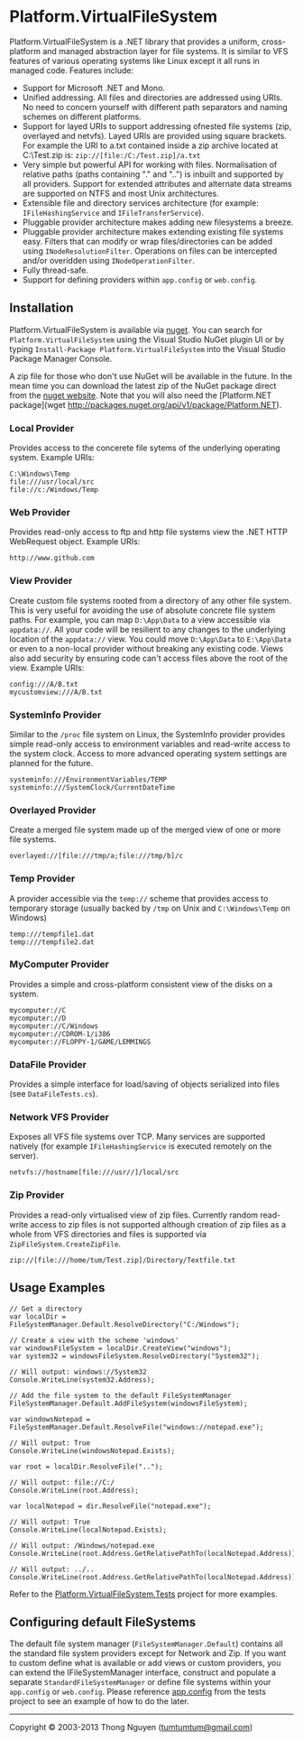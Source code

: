 Platform.VirtualFileSystem
==========================

Platform.VirtualFileSystem is a .NET library that provides a uniform, cross-platform and managed abstraction layer for file systems. It is similar to VFS features of various operating systems like Linux except it all runs in managed code. Features include:

 * Support for Microsoft .NET and Mono.
 * Unified addressing. All files and directories are addressed using URIs. No need to concern yourself with different path separators and naming schemes on different platforms.
 * Support for layed URIs to support addressing ofnested file systems (zip, overlayed and netvfs). Layed URIs are provided using square brackets. For example the URI to a.txt contained inside a zip archive located at C:\Test.zip is: `zip://[file:/C:/Test.zip]/a.txt`
 * Very simple but powerful API for working with files. Normalisation of relative paths (paths containing "." and "..") is inbuilt and supported by all providers. Support for extended attributes and alternate data streams are supported on NTFS and most Unix architectures.
 * Extensible file and directory services architecture (for example: `IFileHashingService` and `IFileTransferService`).
 * Pluggable provider architecture makes adding new filesystems a breeze.
 * Pluggable provider architecture makes extending existing file systems easy. Filters that can modify or wrap files/directories can be added using `INodeResolutionFilter`. Operations on files can be intercepted and/or overidden using `INodeOperationFilter`.
 * Fully thread-safe.
 * Support for defining providers within `app.config` or `web.config`.
 

## Installation

Platform.VirtualFileSystem is available via [nuget](https://nuget.org/packages/Platform.VirtualFileSystem/). You can search for `Platform.VirtualFileSystem` using the Visual Studio NuGet plugin UI or by typing `Install-Package Platform.VirtualFileSystem` into the Visual Studio Package Manager Console.

A zip file for those who don't use NuGet will be available in the future. In the mean time you can download the latest zip of the NuGet package direct from the [nuget website](http://packages.nuget.org/api/v1/package/Platform.VirtualFileSystem). Note that you will also need the [Platform.NET package](wget http://packages.nuget.org/api/v1/package/Platform.NET).


### Local Provider


  Provides access to the concerete file sytems of the underlying operating system. Example URIs:
  
    C:\Windows\Temp
    file:///usr/local/src
    file://c:/Windows/Temp
    
### Web Provider

  Provides read-only access to ftp and http file systems view the .NET HTTP WebRequest object. Example URIs:
  
	http://www.github.com

  
### View Provider

  Create custom file systems rooted from a directory of any other file system. This is very useful for avoiding the use of absolute concrete file system paths. For example, you can map `D:\App\Data` to a view accessible via `appdata://`. All your code will be resilient to any changes to the underlying location of the `appdata://` view. You could move `D:\App\Data` to `E:\App\Data` or even to a non-local provider without breaking any existing code. Views also add security by ensuring code can't access files above the root of the view. Example URIs:
  
	config:///A/B.txt
	mycustomview:///A/B.txt
   
### SystemInfo Provider

 Similar to the `/proc` file system on Linux, the SystemInfo provider provides simple read-only access to environment variables and read-write access to the system clock. Access to more advanced operating system settings are planned for the future.
 
	systeminfo:///EnvironmentVariables/TEMP
	systeminfo:///SystemClock/CurrentDateTime
  
### Overlayed Provider

Create a merged file system made up of the merged view of one or more file systems.

	overlayed://[file:///tmp/a;file:///tmp/b]/c
  
### Temp Provider

A provider accessible via the `temp://` scheme that provides access to temporary storage (usually backed by `/tmp` on Unix and `C:\Windows\Temp` on Windows)

	temp:///tempfile1.dat
	temp:///tempfile2.dat

### MyComputer Provider

Provides a simple and cross-platform consistent view of the disks on a system.

	mycomputer://C
	mycomputer://D
	mycomputer://C/Windows
	mycomputer://CDROM-1/i386
	mycomputer://FLOPPY-1/GAME/LEMMINGS
	
### DataFile Provider

Provides a simple interface for load/saving of objects serialized into files (see `DataFileTests.cs`).
	
### Network VFS Provider

Exposes all VFS file systems over TCP. Many services are supported natively (for example `IFileHashingService` is executed remotely on the server).

	netvfs://hostname[file:///usr//]/local/src
	
### Zip Provider

Provides a read-only virtualised view of zip files. Currently random read-write access to zip files is not supported although creation of zip files as a whole from VFS directories and files is supported via `ZipFileSystem.CreateZipFile`.

	zip://[file:///home/tum/Test.zip]/Directory/Textfile.txt
	
	
## Usage Examples

	// Get a directory
	var localDir = FileSystemManager.Default.ResolveDirectory("C:/Windows");
	
	// Create a view with the scheme 'windows'
	var windowsFileSystem = localDir.CreateView("windows");
	var system32 = windowsFileSystem.ResolveDirectory("System32");
	
	// Will output: windows://System32
	Console.WriteLine(system32.Address);

	// Add the file system to the default FileSystemManager
	FileSystemManager.Default.AddFileSystem(windowsFileSystem);

	var windowsNotepad =  FileSystemManager.Default.ResolveFile("windows://notepad.exe");

	// Will output: True
	Console.WriteLine(windowsNotepad.Exists);
	
	var root = localDir.ResolveFile("..");
	
	// Will output: file://C:/
	Console.WriteLine(root.Address);
	
	var localNotepad = dir.ResolveFile("notepad.exe");
	
	// Will output: True
	Console.WriteLine(localNotepad.Exists);
	
	// Will output: /Windows/notepad.exe
	Console.WriteLine(root.Address.GetRelativePathTo(localNotepad.Address));
	
	// Will output: ../..
	Console.WriteLine(root.Address.GetRelativePathTo(localNotepad.Address));
	
	

Refer to the [Platform.VirtualFileSystem.Tests](https://github.com/platformdotnet/Platform.VirtualFileSystem/tree/master/tests/Platform.VirtualFileSystem.Tests) project for more examples. 


## Configuring default FileSystems

The default file system manager (`FileSystemManager.Default`) contains all the standard file system providers except for Network and Zip. If you want to custom define what is available or add views or custom providers, you can extend the IFileSystemManager interface, construct and populate a separate `StandardFileSystemManager` or define file systems within your `app.config` or `web.config`. Please reference [app.config](https://raw.github.com/platformdotnet/Platform.VirtualFileSystem/master/tests/Platform.VirtualFileSystem.Tests/app.config) from the tests project to see an example of how to do the later.


---
Copyright © 2003-2013 Thong Nguyen (tumtumtum@gmail.com)